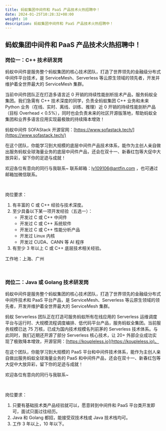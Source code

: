 ```yaml
---
title: 蚂蚁集团中间件和 PaaS 产品技术火热招聘中！
date: 2024-01-25T10:28:32+08:00
weight: 10
description: 蚂蚁集团中间件和 PaaS 产品技术火热招聘中！
---
```



## 蚂蚁集团中间件和 PaaS 产品技术火热招聘中！

### 岗位一：C++ 技术研发岗

蚂蚁中间件是服务整个蚂蚁集团的核心技术团队，打造了世界领先的金融级分布式中间件平台技术，是 ServiceMesh、Serverless 等云原生领域的领先者，开发并维护着全世界最大的 ServiceMesh 集群。

当前中间件团队正在打造多语言近 0 开销的持续性能剖析技术产品，服务蚂蚁全集团。我们急需有 C++ 技术深度的同学，负责全蚂蚁集团 C++ 业务和未来 Python 业务（在线、实时、离线、训练、推理）近 0 开销的持续性能剖析产品（目标 Overhead < 0.5%），同时也会负责未来的社区开源版落地，帮助蚂蚁全集团和业界多语言应用实现最极致的持续降本增效！

蚂蚁中间件 SOFAStack 开源官网：[https://www.sofastack.tech/](https://www.sofastack.tech/)

在这个团队，你能学习到大规模的底层中间件产品技术体系，能作为主创人亲自做出服务蚂蚁全球海量业务的底层中间件产品，还会在双十一、新春红包等大促中大放异彩，留下你的足迹与成就！

欢迎各位有意向的同行与我联系~    联系邮箱：ly109106@antfin.com ，也可通过邮箱加微信联系。

<br/>

岗位要求：
1. 有丰富的 C 或 C++ 经验与技术深度。
2. 至少具备以下某一项开发经验（五选一）： 
   - 开发过 C 或 C++ 中间件 
   - 开发过 C 或 C++ 系统软件 
   - 开发过 C 或 C++ 性能分析产品 
   - 开发过 Linux 内核 
   - 开发过 CUDA、CANN 等 AI 程序
3. 有至少 3 年以上 C 或 C++ 底层技术相关经验。

工作地：上海、广州

<br/>

### 岗位二：Java 或 Golang 技术研发岗

蚂蚁中间件是服务整个蚂蚁集团的核心技术团队，打造了世界领先的金融级分布式中间件技术和 PaaS 平台产品，是 ServiceMesh、Serverless 等云原生领域的领先者，开发并维护着全世界最大的 ServiceMesh 集群。

蚂蚁 Serverless 团队正在打造可服务蚂蚁所有在线应用的 Serverless 运维调度平台与运行时、大规模流程调度编排、低代码平台产品，服务蚂蚁全集团。当前服务规模已达 75 万核，已成为国内技术规模名列前茅的 Serverless 技术体系。与此同时，我们近期还开源了部分 Serverless 核心技术，让 20+ 外部企业成功实现了极致降本增效，开源官网：[https://koupleless.io](https://koupleless.io)。

在这个团队，你能学习到大规模的 PaaS 平台和中间件技术体系，能作为主创人亲自做出服务蚂蚁全球海量业务的 PaaS 和中间件产品，还会在双十一、新春红包等大促中大放异彩，留下你的足迹与成就！

欢迎各位有意向的同行与我联系~

<br/>

岗位要求：
1. 只要有基础技术类产品经验就可以，愿意转到中间件和 PaaS 平台类开发即可，面试只面过往经历。
2. Java 和 Golang 都招，能接受双技术栈或 Java 技术栈均可。
3. 工作 3 年以上，10 年以下。
